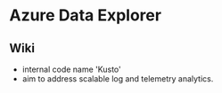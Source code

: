 # Azure Data Explorer

## Wiki
- internal code name 'Kusto'
- aim to address scalable log and telemetry analytics.
